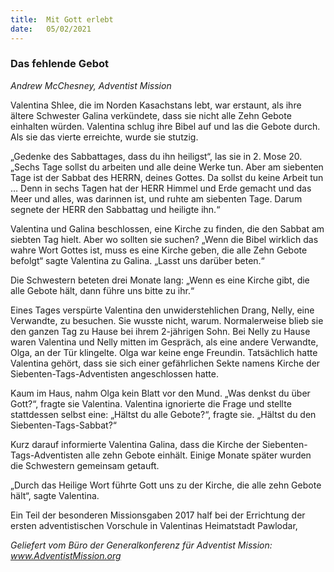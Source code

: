 ```yaml
---
title:  Mit Gott erlebt
date:   05/02/2021
---
```


### Das fehlende Gebot

_Andrew McChesney, Adventist Mission_

Valentina Shlee, die im Norden Kasachstans lebt, war erstaunt, als ihre ältere Schwester Galina verkündete, dass sie nicht alle Zehn Gebote einhalten würden. Valentina schlug ihre Bibel auf und las die Gebote durch. Als sie das vierte erreichte, wurde sie stutzig.

„Gedenke des Sabbattages, dass du ihn heiligst“, las sie in 2. Mose 20. „Sechs Tage sollst du arbeiten und alle deine Werke tun. Aber am siebenten Tage ist der Sabbat des HERRN, deines Gottes. Da sollst du keine Arbeit tun … Denn in sechs Tagen hat der HERR Himmel und Erde gemacht und das Meer und alles, was darinnen ist, und ruhte am siebenten Tage. Darum segnete der HERR den Sabbattag und heiligte ihn.“

Valentina und Galina beschlossen, eine Kirche zu finden, die den Sabbat am siebten Tag hielt. Aber wo sollten sie suchen? „Wenn die Bibel wirklich das wahre Wort Gottes ist, muss es eine Kirche geben, die alle Zehn Gebote befolgt“ sagte Valentina zu Galina. „Lasst uns darüber beten.“

Die Schwestern beteten drei Monate lang: „Wenn es eine Kirche gibt, die alle Gebote hält, dann führe uns bitte zu ihr.“

Eines Tages verspürte Valentina den unwiderstehlichen Drang, Nelly, eine Verwandte, zu besuchen. Sie wusste nicht, warum. Normalerweise blieb sie den ganzen Tag zu Hause bei ihrem 2-jährigen Sohn. Bei Nelly zu Hause waren Valentina und Nelly mitten im Gespräch, als eine andere Verwandte, Olga, an der Tür klingelte. Olga war keine enge Freundin. Tatsächlich hatte Valentina gehört, dass sie sich einer gefährlichen Sekte namens Kirche der Siebenten-Tags-Adventisten angeschlossen hatte.

Kaum im Haus, nahm Olga kein Blatt vor den Mund. „Was denkst du über Gott?“, fragte sie Valentina. Valentina ignorierte die Frage und stellte stattdessen selbst eine: „Hältst du alle Gebote?“, fragte sie. „Hältst du den Siebenten-Tags-Sabbat?“

Kurz darauf informierte Valentina Galina, dass die Kirche der Siebenten-Tags-Adventisten alle zehn Gebote einhält. Einige Monate später wurden die Schwestern gemeinsam getauft.

„Durch das Heilige Wort führte Gott uns zu der Kirche, die alle zehn Gebote hält“, sagte Valentina.

Ein Teil der besonderen Missionsgaben 2017 half bei der Errichtung der ersten adventistischen Vorschule in Valentinas Heimatstadt Pawlodar, 

_Geliefert vom Büro der Generalkonferenz für Adventist Mission: www.AdventistMission.org_